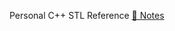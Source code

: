 Personal C++ STL Reference
[🧾 Notes](https://drive.google.com/file/d/10dzageuxEqCEsrwKSlUKA2iEtoFiM7vT/view?usp=sharing)
